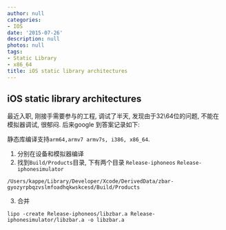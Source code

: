 ```yaml
---
author: null
categories:
- IOS
date: '2015-07-26'
description: null
photos: null
tags:
- Static Library
- x86_64
title: iOS static library architectures
---
```



## iOS static library architectures

最近入职, 刚接手需要参与的工程, 调试了半天, 发现由于32\64位的问题, 不能在模拟器调试, 很郁闷. 后来google 到答案记录如下:

静态库编译支持`arm64,armv7 armv7s, i386, x86_64`.

1) 分别在设备和模拟器编译
2) 找到`Build/Products`目录, 下有两个目录 `Release-iphoneos`  `Release-iphonesimulator`

```
/Users/kappe/Library/Developer/Xcode/DerivedData/zbar-gyozyrpbqzvslmfoadhqkwskcesd/Build/Products
```

3) 合并
```
lipo -create Release-iphoneos/libzbar.a Release-iphonesimulator/libzbar.a -o libzbar.a
```